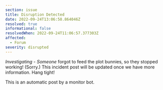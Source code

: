 ```yaml
---
section: issue
title: Disruption Detected
date: 2022-09-24T13:06:58.864046Z
resolved: true
informational: false
resolvedWhen: 2022-09-24T11:06:57.377303Z
affected:
  - Forum
severity: disrupted
---
```

*Investigating* - _Someone_ forgot to feed the plot bunnies, so they stopped working! (Sorry.) This incident post will be updated once we have more information. Hang tight!

This is an automatic post by a monitor bot.
        